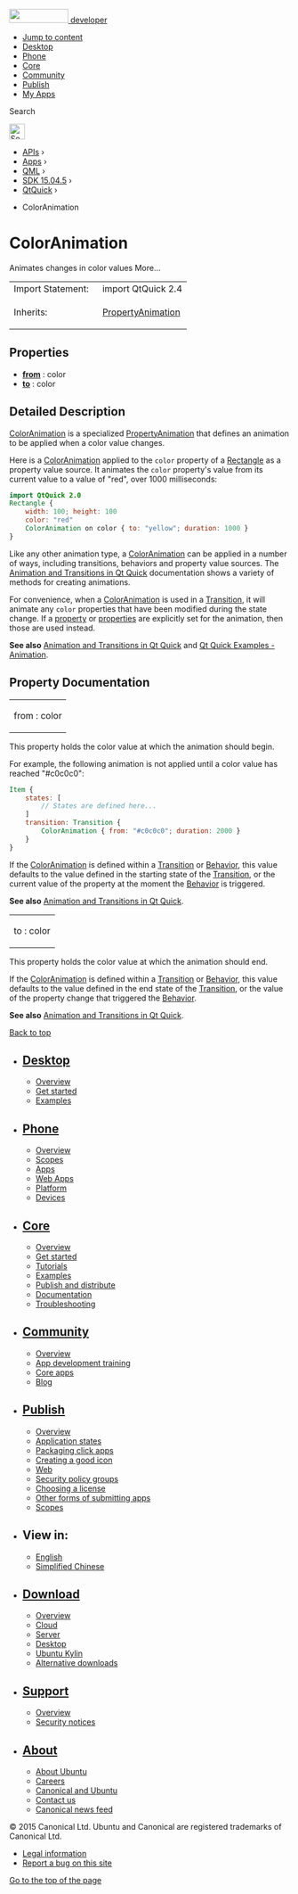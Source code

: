 <a href="https://developer.ubuntu.com/" class="logo-ubuntu"><img src="https://developer.ubuntu.com/assets/sites/ubuntu/latest/u/img/logos/logo-ubuntu-orange.svg" width="106" height="25" /> <span>developer</span></a>

-   [Jump to content](index.html#main-content)
-   [Desktop](https://developer.ubuntu.com/en/desktop/)
-   [Phone](https://developer.ubuntu.com/en/phone/)
-   [Core](https://developer.ubuntu.com/core)
-   [Community](https://developer.ubuntu.com/en/community/)
-   [Publish](https://developer.ubuntu.com/en/publish/)
-   [My Apps](https://myapps.developer.ubuntu.com/)

Search

<img src="https://developer.ubuntu.com/assets/sites/ubuntu/latest/u/img/search-white.svg" alt="Search" height="28" />

-   [APIs](../../../../index.html) ›
-   [Apps](../../../index.html) ›
-   [QML](../../index.html) ›
-   [SDK 15.04.5](../index.html) ›
-   [QtQuick](../QtQuick/index.html) ›

<!-- -->

-   ColorAnimation

ColorAnimation
==============

<span class="subtitle"></span>
Animates changes in color values More...

<table>
<colgroup>
<col width="50%" />
<col width="50%" />
</colgroup>
<tbody>
<tr class="odd">
<td>Import Statement:</td>
<td>import QtQuick 2.4</td>
</tr>
<tr class="even">
<td>Inherits:</td>
<td><p><a href="../QtQuick.PropertyAnimation/index.html">PropertyAnimation</a></p></td>
</tr>
</tbody>
</table>

<span id="properties"></span>
Properties
----------

-   ****[from](index.html#from-prop)**** : color
-   ****[to](index.html#to-prop)**** : color

<span id="details"></span>
Detailed Description
--------------------

[ColorAnimation](https://developer.ubuntu.com/api/apps/qml/sdk-15.04.5/QtQuick.animation/#coloranimation) is a specialized [PropertyAnimation](https://developer.ubuntu.com/api/apps/qml/sdk-15.04.5/QtQuick.animation/#propertyanimation) that defines an animation to be applied when a color value changes.

Here is a [ColorAnimation](https://developer.ubuntu.com/api/apps/qml/sdk-15.04.5/QtQuick.animation/#coloranimation) applied to the `color` property of a [Rectangle](../QtQuick.Rectangle/index.html) as a property value source. It animates the `color` property's value from its current value to a value of "red", over 1000 milliseconds:

``` qml
import QtQuick 2.0
Rectangle {
    width: 100; height: 100
    color: "red"
    ColorAnimation on color { to: "yellow"; duration: 1000 }
}
```

Like any other animation type, a [ColorAnimation](https://developer.ubuntu.com/api/apps/qml/sdk-15.04.5/QtQuick.animation/#coloranimation) can be applied in a number of ways, including transitions, behaviors and property value sources. The [Animation and Transitions in Qt Quick](../QtQuick.qtquick-statesanimations-animations/index.html) documentation shows a variety of methods for creating animations.

For convenience, when a [ColorAnimation](https://developer.ubuntu.com/api/apps/qml/sdk-15.04.5/QtQuick.animation/#coloranimation) is used in a [Transition](../QtQuick.qmlexampletoggleswitch/index.html#transition), it will animate any `color` properties that have been modified during the state change. If a [property](../QtQuick.PropertyAnimation/index.html#property-prop) or [properties](../QtQuick.PropertyAnimation/index.html#properties-prop) are explicitly set for the animation, then those are used instead.

**See also** [Animation and Transitions in Qt Quick](../QtQuick.qtquick-statesanimations-animations/index.html) and [Qt Quick Examples - Animation](https://developer.ubuntu.com/api/apps/qml/sdk-15.04.5/QtQuick.animation/).

Property Documentation
----------------------

<table>
<colgroup>
<col width="100%" />
</colgroup>
<tbody>
<tr class="odd">
<td><p><span id="from-prop"></span><span class="name">from</span> : <span class="type">color</span></p></td>
</tr>
</tbody>
</table>

This property holds the color value at which the animation should begin.

For example, the following animation is not applied until a color value has reached "\#c0c0c0":

``` qml
Item {
    states: [
        // States are defined here...
    ]
    transition: Transition {
        ColorAnimation { from: "#c0c0c0"; duration: 2000 }
    }
}
```

If the [ColorAnimation](https://developer.ubuntu.com/api/apps/qml/sdk-15.04.5/QtQuick.animation/#coloranimation) is defined within a [Transition](../QtQuick.qmlexampletoggleswitch/index.html#transition) or [Behavior](../QtQuick.Behavior/index.html), this value defaults to the value defined in the starting state of the [Transition](../QtQuick.qmlexampletoggleswitch/index.html#transition), or the current value of the property at the moment the [Behavior](../QtQuick.Behavior/index.html) is triggered.

**See also** [Animation and Transitions in Qt Quick](../QtQuick.qtquick-statesanimations-animations/index.html).

<table>
<colgroup>
<col width="100%" />
</colgroup>
<tbody>
<tr class="odd">
<td><p><span id="to-prop"></span><span class="name">to</span> : <span class="type">color</span></p></td>
</tr>
</tbody>
</table>

This property holds the color value at which the animation should end.

If the [ColorAnimation](https://developer.ubuntu.com/api/apps/qml/sdk-15.04.5/QtQuick.animation/#coloranimation) is defined within a [Transition](../QtQuick.qmlexampletoggleswitch/index.html#transition) or [Behavior](../QtQuick.Behavior/index.html), this value defaults to the value defined in the end state of the [Transition](../QtQuick.qmlexampletoggleswitch/index.html#transition), or the value of the property change that triggered the [Behavior](../QtQuick.Behavior/index.html).

**See also** [Animation and Transitions in Qt Quick](../QtQuick.qtquick-statesanimations-animations/index.html).

[Back to top](index.html#)

-   [Desktop](https://developer.ubuntu.com/en/desktop/)
    ---------------------------------------------------

    -   [Overview](https://developer.ubuntu.com/en/desktop/)
    -   [Get started](http://snapcraft.io/?utm_source=developer.ubuntu.com&utm_medium=devportal&utm_term=snaps%20snapcraft%20desktop&utm_content=menu&utm_campaign=duc_snappers)
    -   [Examples](https://github.com/ubuntu/snappy-playpen)

-   [Phone](https://developer.ubuntu.com/en/phone/)
    -----------------------------------------------

    -   [Overview](https://developer.ubuntu.com/en/phone/)
    -   [Scopes](https://developer.ubuntu.com/en/phone/scopes/)
    -   [Apps](https://developer.ubuntu.com/en/phone/apps/)
    -   [Web Apps](https://developer.ubuntu.com/en/phone/web/)
    -   [Platform](https://developer.ubuntu.com/en/phone/platform/)
    -   [Devices](https://developer.ubuntu.com/en/phone/devices/)

-   [Core](https://developer.ubuntu.com/core)
    -----------------------------------------

    -   [Overview](https://developer.ubuntu.com/core)
    -   [Get started](https://developer.ubuntu.com/core/get-started)
    -   [Tutorials](https://developer.ubuntu.com/core/tutorials)
    -   [Examples](https://developer.ubuntu.com/core/examples)
    -   [Publish and distribute](https://developer.ubuntu.com/core/publish-and-distribute)
    -   [Documentation](https://developer.ubuntu.com/core/documentation)
    -   [Troubleshooting](https://developer.ubuntu.com/core/troubleshooting)

-   [Community](https://developer.ubuntu.com/en/community/)
    -------------------------------------------------------

    -   [Overview](https://developer.ubuntu.com/en/community/)
    -   [App development training](https://developer.ubuntu.com/en/community/training/)
    -   [Core apps](https://developer.ubuntu.com/en/community/core-apps/)
    -   [Blog](https://developer.ubuntu.com/en/community/blog/)

-   [Publish](https://developer.ubuntu.com/en/publish/)
    ---------------------------------------------------

    -   [Overview](https://developer.ubuntu.com/en/publish/)
    -   [Application states](https://developer.ubuntu.com/en/publish/application-states/)
    -   [Packaging click apps](https://developer.ubuntu.com/en/publish/packaging-click-apps/)
    -   [Creating a good icon](https://developer.ubuntu.com/en/publish/creating-a-good-icon/)
    -   [Web](https://developer.ubuntu.com/en/publish/web/)
    -   [Security policy groups](https://developer.ubuntu.com/en/publish/security-policy-groups/)
    -   [Choosing a license](https://developer.ubuntu.com/en/publish/choosing-a-license/)
    -   [Other forms of submitting apps](https://developer.ubuntu.com/en/publish/other-forms-of-submitting-apps/)
    -   [Scopes](https://developer.ubuntu.com/en/publish/scopes/)

-   View in:
    --------

    -   [English](index.html "Change to language: English")
    -   [Simplified Chinese](index.html "Change to language: Simplified Chinese")

-   [Download](http://ubuntu.com/download/)
    ---------------------------------------

    -   [Overview](http://ubuntu.com/download)
    -   [Cloud](http://ubuntu.com/download/cloud)
    -   [Server](http://ubuntu.com/download/server)
    -   [Desktop](http://ubuntu.com/download/desktop)
    -   [Ubuntu Kylin](http://ubuntu.com/download/ubuntu-kylin)
    -   [Alternative downloads](http://ubuntu.com/download/alternative-downloads)

-   [Support](http://ubuntu.com/support/)
    -------------------------------------

    -   [Overview](http://ubuntu.com/support)
    -   [Security notices](http://www.ubuntu.com/usn/)

-   [About](http://ubuntu.com/about/)
    ---------------------------------

    -   [About Ubuntu](http://ubuntu.com/about/about-ubuntu)
    -   [Careers](http://www.canonical.com/careers)
    -   [Canonical and Ubuntu](http://ubuntu.com/about/canonical-and-ubuntu)
    -   [Contact us](http://ubuntu.com/about/contact-us)
    -   [Canonical news feed](http://insights.ubuntu.com/feed/)

© 2015 Canonical Ltd. Ubuntu and Canonical are registered trademarks of Canonical Ltd.

-   [Legal information](http://www.ubuntu.com/legal)
-   [Report a bug on this site](https://bugs.launchpad.net/developer-ubuntu-com/)

<span class="accessibility-aid">[Go to the top of the page](index.html#)</span>
